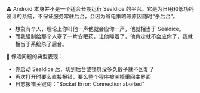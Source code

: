 ⚠️ Android 本身并不是一个适合长期运行 Sealdice 的平台。它是为日用和低功耗设计的系统，不保证服务常驻后台，会因为省电策略等原因随时“杀后台”。
- 想象有个人，理论上你叫他一声他就会应你一声，他就相当于 Sealdice。
- 而我强制给那个人塞了一片安眠药，让他睡着了，他肯定就不会应你了，我就相当于系统杀了后台。

🧩 保活问题的典型表现：
- 你启动 Sealdice 后，切到后台或锁屏没多久骰子就不回复了
- 再次打开时要么直接报错，要么整个程序被关掉重回主界面
- 日志报错关键词："Socket Error: Connection aborted"